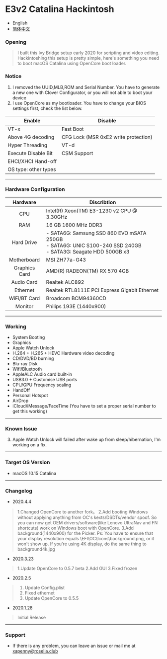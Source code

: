 

# E3v2 Catalina Hackintosh

- English
- [简体中文](https://github.com/xapenny/E3v2-Catalina-Hackintosh-setup/blob/master/README.md)

### Opening

> I built this Ivy Bridge setup early 2020 for scripting and video editing. Hackintoshing this setup is pretty simple, here's something you need to boot macOS Catalina using OpenCore boot loader. 

### Notice

1. I removed the UUID,MLB,ROM and Serial Number. You have to generate a new one with Clover Configurator, or you will not able to boot your device
2. I use OpenCore as my bootloader. You have to change your BIOS settings first, check the list below.

| Enable               | Disable                              |
| -------------------- | ------------------------------------ |
| VT-x                 | Fast Boot                            |
| Above 4G decoding    | CFG Lock (MSR 0xE2 write protection) |
| Hyper Threading      | VT-d                                 |
| Execute Disable Bit  | CSM Support                          |
| EHCI/XHCI Hand-off   |                                      |
| OS type: other types |                                      |

---

### Hardware Configuration

|     Hardware      | Discribtion                                                         |
| :-----------: | ------------------------------------------------------------ |
|      CPU      | Intel(R) Xeon(TM) E3-1230 v2 CPU @ 3.30GHz                   |
|      RAM      | 16 GB 1600 MHz DDR3                                          |
|  Hard Drive   | - SATA6G: Samsung SSD 860 EVO mSATA 250GB <br/>- SATA6G: UNIC S100-240 SSD 240GB<br/>- SATA3G: Seagate HDD 500GB x3 |
|  Motherboard  | MSI ZH77a-G43                                                |
| Graphics Card | AMD(R) RADEON(TM) RX 570 4GB                                 |
|  Audio Card   | Realtek ALC892                                               |
|   Ethernet    | Realtek RTL8111E PCI Express Gigabit Ethernet                |
| WiFi/BT Card  | Broadcom BCM94360CD                                          |
|    Monitor    | Philips 193E (1440x900)                                      |

---

### Working

- System Booting
- Graphics
- Apple Watch Unlock 
- H.264 + H.265 + HEVC Hardware video decoding
- CD/DVD/BD burning
- Blu-ray Disk
- Wifi/Bluetooth
- AppleALC Audio card built-in
- USB3.0 + Customise USB ports
- CPU/GPU Frequency scaling
- HandOff
- Personal Hotspot
- AirDrop
- iCloud/iMessage/FaceTime (You have to set a proper serial number to get this working)

---

### Known Issue

3. Apple Watch Unlock will failed after wake up from sleep/hibernation, I'm working on a fix.

---

### Target OS Version

- macOS 10.15 Catalina

---

### Changelog

- 2020.4.4

> 1.Changed OpenCore to another fork。
> 2.Add booting Windows without applying anything from OC's kexts/DSDTs/vendor spoof. So you can now get OEM drivers/software(like Lenovo UltraNav and FN shortcuts) work on Windows boot with OpenCore.
> 3.Add background(1440x900) for the Picker. Ps: You have to ensure that your display resolution equals \EFI\OC\Icons\background.png, or it won't show up. If you're using 4K display, do the same thing to background4k.jpg

- 2020.3.23
> 1.Update OpenCore to 0.5.7 beta
> 2.Add GUI
> 3.Fixed frozen

- 2020.2.5

> 1. Update Config.plist
> 2. Fixed ethernet
> 3. Update OpenCore to 0.5.5


- 2020.1.28

> Initial Release

---

### Support

- If there is any problem, you can leave an issue or mail me at <xapenny@roselia.club>
